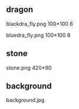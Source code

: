 ## dragon
blackdra_fly.png 100*100 8

bluedra_fly.png 100*100 8
## stone
stone.png 420*90
## background
background.jpg